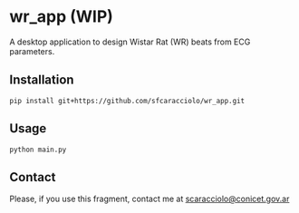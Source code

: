 # wr_app (WIP)
A desktop application to design Wistar Rat (WR) beats from ECG parameters.

## Installation

```
pip install git+https://github.com/sfcaracciolo/wr_app.git
```

## Usage
```
python main.py
```
## Contact
Please, if you use this fragment, contact me at scaracciolo@conicet.gov.ar